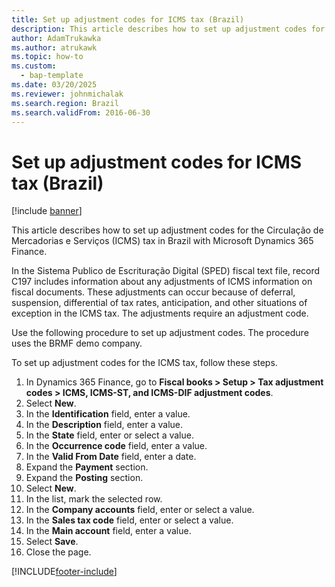 ```yaml
---
title: Set up adjustment codes for ICMS tax (Brazil)
description: This article describes how to set up adjustment codes for the ICMS tax in Brazil with Microsoft Dynamics 365 Finance.
author: AdamTrukawka
ms.author: atrukawk
ms.topic: how-to
ms.custom: 
  - bap-template
ms.date: 03/20/2025
ms.reviewer: johnmichalak
ms.search.region: Brazil
ms.search.validFrom: 2016-06-30
---
```


# Set up adjustment codes for ICMS tax (Brazil)

[!include [banner](../../includes/banner.md)]

This article describes how to set up adjustment codes for the Circulação de Mercadorias e Serviços (ICMS) tax in Brazil with Microsoft Dynamics 365 Finance.

In the Sistema Publico de Escrituração Digital (SPED) fiscal text file, record C197 includes information about any adjustments of ICMS information on fiscal documents. These adjustments can occur because of deferral, suspension, differential of tax rates, anticipation, and other situations of exception in the ICMS tax. The adjustments require an adjustment code. 

Use the following procedure to set up adjustment codes. The procedure uses the BRMF demo company.

To set up adjustment codes for the ICMS tax, follow these steps.

1. In Dynamics 365 Finance, go to **Fiscal books \> Setup \> Tax adjustment codes \> ICMS, ICMS-ST, and ICMS-DIF adjustment codes**.
1. Select **New**.
1. In the **Identification** field, enter a value.
1. In the **Description** field, enter a value.
1. In the **State** field, enter or select a value.
1. In the **Occurrence code** field, enter a value.
1. In the **Valid From Date** field, enter a date.
1. Expand the **Payment** section.
1. Expand the **Posting** section.
1. Select **New**.
1. In the list, mark the selected row.
1. In the **Company accounts** field, enter or select a value.
1. In the **Sales tax code** field, enter or select a value.
1. In the **Main account** field, enter a value.
1. Select **Save**.
1. Close the page.



[!INCLUDE[footer-include](../../../includes/footer-banner.md)]
